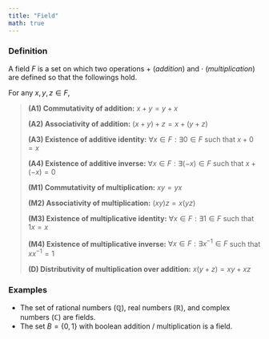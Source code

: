 ```yaml
---
title: "Field"
math: true
---
```


### Definition
A field $F$ is a set on which two operations $+$ (_addition_) and $\cdot$ (_multiplication_) are defined so that the followings hold.

For any $x, y, z \in F$,
> **(A1) Commutativity of addition:** $x + y = y + x$
> 
> **(A2) Associativity of addition:** $(x + y) + z = x + (y + z)$
>
> **(A3) Existence of additive identity:** $\forall x \in F: \exists 0 \in F$ such that $x + 0 = x$
> 
> **(A4) Existence of additive inverse:** $\forall x \in F: \exists (-x) \in F$ such that $x + (-x) = 0$
> 
> **(M1) Commutativity of multiplication:** $xy = yx$
> 
> **(M2) Associativity of multiplication:** $(xy)z = x(yz)$
>
> **(M3) Existence of multiplicative identity:** $\forall x \in F: \exists 1 \in F$ such that $1x = x$
> 
> **(M4) Existence of multiplicative inverse:**  $\forall x \in F: \exists x^{-1} \in F$ such that $xx^{-1} = 1$
> 
> **(D) Distributivity of multiplication over addition:** $x(y + z) = xy + xz$


### Examples
- The set of rational numbers $(\mathbb{Q})$, real numbers $(\mathbb{R})$, and complex numbers $(\mathbb{C})$ are fields.
- The set $B = \{0, 1\}$ with boolean addition / multiplication is a field.